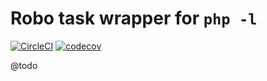 
# Robo task wrapper for `php -l`

[![CircleCI](https://circleci.com/gh/Sweetchuck/robo-php-lint/tree/master.svg?style=svg)](https://circleci.com/gh/Sweetchuck/robo-php-lint/tree/master)
[![codecov](https://codecov.io/gh/sweetchuck/robo-php-lint/branch/master/graph/badge.svg)](https://codecov.io/gh/sweetchuck/robo-php-lint)

@todo
